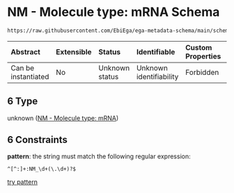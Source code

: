 # NM - Molecule type: mRNA Schema

```txt
https://raw.githubusercontent.com/EbiEga/ega-metadata-schema/main/schemas/EGA.common-definitions.json#/definitions/curieRefseqPattern/oneOf/6
```



| Abstract            | Extensible | Status         | Identifiable            | Custom Properties | Additional Properties | Access Restrictions | Defined In                                                                                           |
| :------------------ | :--------- | :------------- | :---------------------- | :---------------- | :-------------------- | :------------------ | :--------------------------------------------------------------------------------------------------- |
| Can be instantiated | No         | Unknown status | Unknown identifiability | Forbidden         | Allowed               | none                | [EGA.common-definitions.json\*](../../../schemas/EGA.common-definitions.json "open original schema") |

## 6 Type

unknown ([NM - Molecule type: mRNA](ega-12-definitions-refseq-accessions-data1098-curie-pattern-oneof-nm---molecule-type-mrna.md))

## 6 Constraints

**pattern**: the string must match the following regular expression:&#x20;

```regexp
^[^:]+:NM_\d+(\.\d+)?$
```

[try pattern](https://regexr.com/?expression=%5E%5B%5E%3A%5D%2B%3ANM_%5Cd%2B\(%5C.%5Cd%2B\)%3F%24 "try regular expression with regexr.com")
